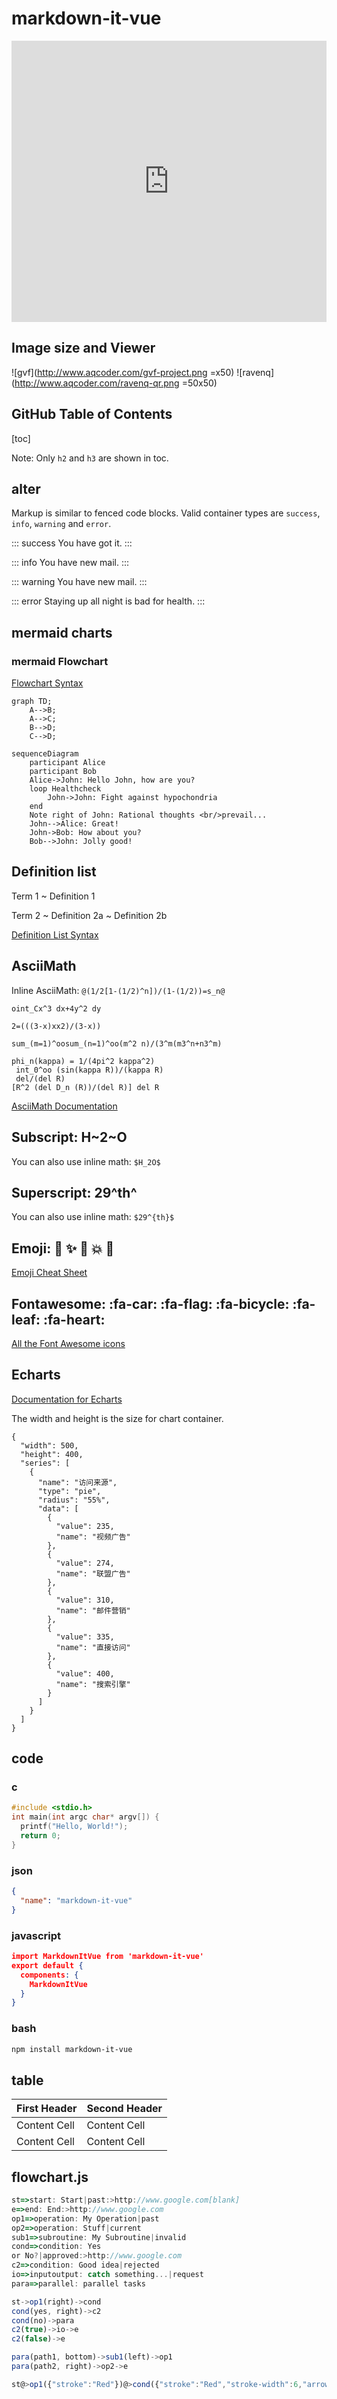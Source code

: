 <!--
 * @Author: xkloveme
 * @Date: 2021-07-28 11:37:29
 * @LastEditTime: 2021-07-28 22:29:01
 * @LastEditors: xkloveme
 * @Description: 
 * @FilePath: /utools-desktop-cloud/blog/test.md
 * @Copyright © xkloveme
-->

# markdown-it-vue


<iframe 
    width="100%"
    height="450"
    src="https://www.jiujiuyc.com"
    frameborder="0" 
    allowfullscreen>
</iframe>

## Image size and Viewer

![gvf](http://www.aqcoder.com/gvf-project.png =x50)
![ravenq](http://www.aqcoder.com/ravenq-qr.png =50x50)

## GitHub Table of Contents

[toc]

Note: Only `h2` and `h3` are shown in toc.

## alter

Markup is similar to fenced code blocks. Valid container types are `success`, `info`, `warning` and `error`.

::: success
You have got it.
:::

::: info
You have new mail.
:::

::: warning
You have new mail.
:::

::: error
Staying up all night is bad for health.
:::

## mermaid charts

### mermaid Flowchart

[Flowchart Syntax](http://knsv.github.io/mermaid/#flowcharts-basic-syntax)

```mermaid
graph TD;
    A-->B;
    A-->C;
    B-->D;
    C-->D;
```

```
sequenceDiagram
    participant Alice
    participant Bob
    Alice->John: Hello John, how are you?
    loop Healthcheck
        John->John: Fight against hypochondria
    end
    Note right of John: Rational thoughts <br/>prevail...
    John-->Alice: Great!
    John->Bob: How about you?
    Bob-->John: Jolly good!
```

## Definition list

Term 1
  ~ Definition 1

Term 2
  ~ Definition 2a
  ~ Definition 2b

[Definition List Syntax](http://pandoc.org/README.html#definition-lists)


## AsciiMath

Inline AsciiMath: `@(1/2[1-(1/2)^n])/(1-(1/2))=s_n@`

```AsciiMath
oint_Cx^3 dx+4y^2 dy

2=(((3-x)xx2)/(3-x))

sum_(m=1)^oosum_(n=1)^oo(m^2 n)/(3^m(m3^n+n3^m)
```

```ASCIIMath
phi_n(kappa) = 1/(4pi^2 kappa^2)
 int_0^oo (sin(kappa R))/(kappa R)
 del/(del R)
[R^2 (del D_n (R))/(del R)] del R
```

[AsciiMath Documentation](http://asciimath.org/)

## Subscript: H~2~O

You can also use inline math: `$H_2O$`


## Superscript: 29^th^

You can also use inline math: `$29^{th}$`


## Emoji: :panda_face: :sparkles: :camel: :boom: :pig:

[Emoji Cheat Sheet](http://www.emoji-cheat-sheet.com/)

## Fontawesome: :fa-car: :fa-flag: :fa-bicycle: :fa-leaf: :fa-heart:

[All the Font Awesome icons](http://fontawesome.io/icons/)

## Echarts

[Documentation for Echarts](http://echarts.baidu.com)

The width and height is the size for chart container.

```echarts
{
  "width": 500,
  "height": 400,
  "series": [
    {
      "name": "访问来源",
      "type": "pie",
      "radius": "55%",
      "data": [
        {
          "value": 235,
          "name": "视频广告"
        },
        {
          "value": 274,
          "name": "联盟广告"
        },
        {
          "value": 310,
          "name": "邮件营销"
        },
        {
          "value": 335,
          "name": "直接访问"
        },
        {
          "value": 400,
          "name": "搜索引擎"
        }
      ]
    }
  ]
}
```

## code

### c
```c
#include <stdio.h>
int main(int argc char* argv[]) {
  printf("Hello, World!");
  return 0;
}
```

### json

```json
{
  "name": "markdown-it-vue"
}
```

### javascript
```json
import MarkdownItVue from 'markdown-it-vue'
export default {
  components: {
    MarkdownItVue
  }
}
```

### bash
```bash
npm install markdown-it-vue
```

## table

| First Header  | Second Header |
| ------------- | ------------- |
| Content Cell  | Content Cell  |
| Content Cell  | Content Cell  |

## flowchart.js

```flowchart.js
st=>start: Start|past:>http://www.google.com[blank]
e=>end: End:>http://www.google.com
op1=>operation: My Operation|past
op2=>operation: Stuff|current
sub1=>subroutine: My Subroutine|invalid
cond=>condition: Yes
or No?|approved:>http://www.google.com
c2=>condition: Good idea|rejected
io=>inputoutput: catch something...|request
para=>parallel: parallel tasks

st->op1(right)->cond
cond(yes, right)->c2
cond(no)->para
c2(true)->io->e
c2(false)->e

para(path1, bottom)->sub1(left)->op1
para(path2, right)->op2->e

st@>op1({"stroke":"Red"})@>cond({"stroke":"Red","stroke-width":6,"arrow-end":"classic-wide-long"})@>c2({"stroke":"Red"})@>op2({"stroke":"Red"})@>e({"stroke":"Red"})
```
